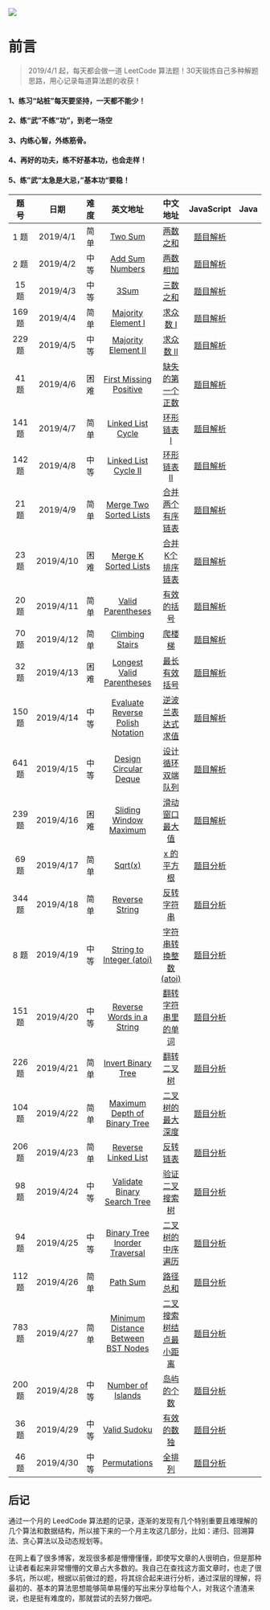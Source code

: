 ![](https://github.com/luxiangqiang/JS-LeetCode/blob/master/images/title2.png)

# 前言

> 2019/4/1 起，每天都会做一道 LeetCode 算法题！30天锻炼自己多种解题思路，用心记录每道算法题的收获！

#### 1、练习“站桩”每天要坚持，一天都不能少！

#### 2、练“武”不练“功”，到老一场空

#### 3、内练心智，外练筋骨。

#### 4、再好的功夫，练不好基本功，也会走样！

#### 5、练”武“太急是大忌，”基本功“要稳！

|  题号  |   日期    | 难度 |                           英文地址                           |                           中文地址                           |                          JavaScript                          | Java | Python |
| :----: | :-------: | :--: | :----------------------------------------------------------: | :----------------------------------------------------------: | :----------------------------------------------------------: | :--: | :----: |
|  1 题  | 2019/4/1  | 简单 |      [Two Sum](https://leetcode.com/problems/two-sum/)       |    [两数之和](https://leetcode-cn.com/problems/two-sum/)     | [题目解析](https://github.com/luxiangqiang/JS-LeetCode/blob/master/TwoSum.md) |      |        |
|  2 题  | 2019/4/2  | 中等 | [Add Sum Numbers](https://leetcode.com/problems/add-two-numbers/) | [两数相加](https://leetcode-cn.com/problems/add-two-numbers/) | [题目解析](https://github.com/luxiangqiang/JS-LeetCode/blob/master/AddTwoNumbers.md) |      |        |
| 15 题  | 2019/4/3  | 中等 |         [3Sum](https://leetcode.com/problems/3sum/)          |      [三数之和](https://leetcode-cn.com/problems/3sum/)      | [题目解析](https://github.com/luxiangqiang/JS-LeetCode/blob/master/3Sum.md) |      |        |
| 169 题 | 2019/4/4  | 简单 | [Majority Element I](https://leetcode.com/problems/majority-element/) | [求众数 I](https://leetcode-cn.com/problems/majority-element/) | [题目解析](https://github.com/luxiangqiang/JS-LeetCode/blob/master/MajorityElement1.md) |      |        |
| 229 题 | 2019/4/5  | 中等 | [Majority Element II](https://leetcode.com/problems/majority-element-ii/) | [求众数 II](https://leetcode-cn.com/problems/majority-element-ii/) | [题目解析](https://github.com/luxiangqiang/JS-LeetCode/blob/master/MajorityElement2.md) |      |        |
| 41 题  | 2019/4/6  | 困难 | [First Missing Positive](https://leetcode.com/problems/first-missing-positive/) | [缺失的第一个正数](https://leetcode-cn.com/problems/first-missing-positive/) | [题目解析](https://github.com/luxiangqiang/JS-LeetCode/blob/master/FirstMissingPositive.md) |      |        |
| 141 题 | 2019/4/7  | 简单 | [Linked List Cycle](https://leetcode.com/problems/linked-list-cycle/) | [环形链表 I](https://leetcode-cn.com/problems/linked-list-cycle/) | [题目解析](https://github.com/luxiangqiang/JS-LeetCode/blob/master/LinkedListCycle.md) |      |        |
| 142 题 | 2019/4/8  | 中等 | [Linked List Cycle II](https://leetcode-cn.com/problems/linked-list-cycle-ii/) | [环形链表 II](https://leetcode-cn.com/problems/linked-list-cycle-ii/) | [题目解析](https://github.com/luxiangqiang/JS-LeetCode/blob/master/LinkedListCycle2.md) |      |        |
| 21 题  | 2019/4/9  | 简单 | [Merge Two Sorted Lists](https://leetcode-cn.com/problems/merge-two-sorted-lists/) | [合并两个有序链表](https://leetcode-cn.com/problems/merge-two-sorted-lists/) | [题目解析](https://github.com/luxiangqiang/JS-LeetCode/blob/master/MergeTwoSortedLists.md) |      |        |
| 23 题  | 2019/4/10 | 困难 | [Merge K Sorted Lists](https://leetcode-cn.com/problems/merge-k-sorted-lists/) | [ 合并K个排序链表](https://leetcode-cn.com/problems/merge-k-sorted-lists/) | [题目解析](https://github.com/luxiangqiang/JS-LeetCode/blob/master/MergekSortedLists.md) |      |        |
| 20 题  | 2019/4/11 | 简单 | [Valid Parentheses](https://leetcode-cn.com/problems/valid-parentheses/) | [有效的括号](https://leetcode-cn.com/problems/valid-parentheses/) | [题目解析](https://github.com/luxiangqiang/JS-LeetCode/blob/master/ValidParentheses.md) |      |        |
| 70 题  | 2019/4/12 | 简单 | [Climbing Stairs](https://leetcode-cn.com/problems/climbing-stairs/) | [爬楼梯](https://leetcode-cn.com/problems/climbing-stairs/)  | [题目解析](https://github.com/luxiangqiang/JS-LeetCode/blob/master/ClimbingStairs.md) |      |        |
| 32 题  | 2019/4/13 | 困难 | [Longest Valid Parentheses](https://leetcode-cn.com/problems/longest-valid-parentheses/) | [最长有效括号](https://leetcode-cn.com/problems/longest-valid-parentheses/) | [题目解析](https://github.com/luxiangqiang/JS-LeetCode/blob/master/LongestVaildParentheses.md) |      |        |
| 150 题 | 2019/4/14 | 中等 | [ Evaluate Reverse Polish Notation](https://leetcode-cn.com/problems/evaluate-reverse-polish-notation/) | [逆波兰表达式求值](https://leetcode-cn.com/problems/evaluate-reverse-polish-notation/) | [题目解析](https://github.com/luxiangqiang/JS-LeetCode/blob/master/EvaluateReversePolishNotation.md) |      |        |
| 641 题 | 2019/4/15 | 中等 | [Design Circular Deque](https://leetcode-cn.com/problems/design-circular-deque/) | [设计循环双端队列](https://leetcode-cn.com/problems/design-circular-deque/) | [题目解析](https://github.com/luxiangqiang/JS-LeetCode/blob/master/DesignCircularDeque.md) |      |        |
| 239 题 | 2019/4/16 | 困难 | [Sliding Window Maximum](https://leetcode-cn.com/problems/sliding-window-maximum/) | [滑动窗口最大值](https://leetcode-cn.com/problems/sliding-window-maximum/) | [题目解析](https://github.com/luxiangqiang/JS-LeetCode/blob/master/SlidingWindowMaximum.md) |      |        |
| 69 题  | 2019/4/17 | 简单 |      [Sqrt(x)](https://leetcode-cn.com/problems/sqrtx/)      |    [x 的平方根](https://leetcode-cn.com/problems/sqrtx/)     | [题目分析](https://github.com/luxiangqiang/JS-LeetCode/blob/master/sqrtx.md) |      |        |
| 344 题 | 2019/4/18 | 简单 | [Reverse String](https://leetcode-cn.com/problems/reverse-string/) | [反转字符串](https://leetcode-cn.com/problems/reverse-string/) | [题目分析](https://github.com/luxiangqiang/JS-LeetCode/blob/master/ReverseString.md) |      |        |
|  8 题  | 2019/4/19 | 中等 | [String to Integer (atoi)](https://leetcode-cn.com/problems/string-to-integer-atoi/) | [字符串转换整数 (atoi)](https://leetcode-cn.com/problems/string-to-integer-atoi/) | [题目分析](https://github.com/luxiangqiang/JS-LeetCode/blob/master/StringToInteger.md) |      |        |
| 151 题 | 2019/4/20 | 中等 | [Reverse Words in a String](https://leetcode-cn.com/problems/reverse-words-in-a-string/) | [翻转字符串里的单词](https://leetcode-cn.com/problems/reverse-words-in-a-string/) | [题目分析](https://github.com/luxiangqiang/JS-LeetCode/blob/master/ReverseWordsInaString.md) |      |        |
| 226 题 | 2019/4/21 | 简单 | [Invert Binary Tree](https://leetcode-cn.com/problems/invert-binary-tree/) | [翻转二叉树](https://leetcode-cn.com/problems/invert-binary-tree/) | [题目分析](https://github.com/luxiangqiang/JS-LeetCode/blob/master/InvertBinaryTree.md) |      |        |
| 104题  | 2019/4/22 | 简单 | [Maximum Depth of Binary Tree](https://leetcode-cn.com/problems/maximum-depth-of-binary-tree/) | [二叉树的最大深度](https://leetcode-cn.com/problems/maximum-depth-of-binary-tree/) | [题目分析](https://github.com/luxiangqiang/JS-LeetCode/blob/master/MaximumDepthofBinaryTree.md) |      |        |
| 206题  | 2019/4/23 | 简单 | [Reverse Linked List](https://leetcode-cn.com/problems/reverse-linked-list/) | [反转链表](https://leetcode-cn.com/problems/reverse-linked-list/) | [题目分析](https://github.com/luxiangqiang/JS-LeetCode/blob/master/ReverseLinkedList.md) |      |        |
| 98 题  | 2019/4/24 | 中等 | [Validate Binary Search Tree](https://leetcode-cn.com/problems/validate-binary-search-tree/) | [验证二叉搜索树](https://leetcode-cn.com/problems/validate-binary-search-tree/) | [题目分析](https://github.com/luxiangqiang/JS-LeetCode/blob/master/VaildataBinarySearchTree.md) |      |        |
| 94 题  | 2019/4/25 | 中等 | [Binary Tree Inorder Traversal](https://leetcode-cn.com/problems/binary-tree-inorder-traversal/) | [二叉树的中序遍历](https://leetcode-cn.com/problems/binary-tree-inorder-traversal/) | [题目分析](https://github.com/luxiangqiang/JS-LeetCode/blob/master/BinaryTreeInorderTraversal.md) |      |        |
| 112 题 | 2019/4/26 | 简单 |    [Path Sum](https://leetcode-cn.com/problems/path-sum/)    |    [路径总和](https://leetcode-cn.com/problems/path-sum/)    | [题目分析](https://github.com/luxiangqiang/JS-LeetCode/blob/master/PathSum.md) |      |        |
| 783 题 | 2019/4/27 | 简单 | [Minimum Distance Between BST Nodes](https://leetcode-cn.com/problems/minimum-distance-between-bst-nodes/) | [二叉搜索树结点最小距离](https://leetcode-cn.com/problems/minimum-distance-between-bst-nodes/) | [题目分析](https://github.com/luxiangqiang/JS-LeetCode/blob/master/MinimumDistanceBetweenBSTNodes.md) |      |        |
| 200 题 | 2019/4/28 | 中等 | [Number of Islands](https://leetcode-cn.com/problems/number-of-islands/) | [岛屿的个数](https://leetcode-cn.com/problems/number-of-islands/) | [题目分析](https://github.com/luxiangqiang/JS-LeetCode/blob/master/NumberofIslands.md) |      |        |
| 36 题  | 2019/4/29 | 中等 | [Valid Sudoku](https://leetcode-cn.com/problems/valid-sudoku/) | [有效的数独](https://leetcode-cn.com/problems/valid-sudoku/) | [题目分析](https://github.com/luxiangqiang/JS-LeetCode/blob/master/VaildSudoku.md) |      |        |
| 46 题  | 2019/4/30 | 中等 | [Permutations](https://leetcode-cn.com/problems/permutations/) |   [全排列](https://leetcode-cn.com/problems/permutations/)   | [题目分析](https://github.com/luxiangqiang/JS-LeetCode/blob/master/Permutations.md) |      |        |



## 后记

通过一个月的 LeedCode 算法题的记录，逐渐的发现有几个特别重要且难理解的几个算法和数据结构，所以接下来的一个月主攻这几部分，比如：递归、回溯算法、贪心算法以及动态规划等。

在网上看了很多博客，发现很多都是懵懵懂懂，即使写文章的人很明白，但是那种让读者看起来非常懵懵的文章占大多数的。我自己在查找这方面文章时，也走了很多坑，所以呢，根据以前做过的题，将其综合起来进行分析，通过深层的理解，将最初的、基本的算法思想能够简单易懂的写出来分享给每个人，对我这个渣渣来说，也是挺有难度的，那就尝试的去努力做吧。











 